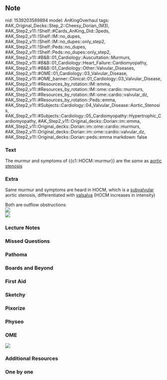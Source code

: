 ## Note
nid: 1539203589894
model: AnKingOverhaul
tags: #AK_Original_Decks::Step_2::Cheesy_Dorian_(M3), #AK_Step2_v11::!Shelf::#Cards_AnKing_Did::3peds, #AK_Step2_v11::!Shelf::IM::no_dupes, #AK_Step2_v11::!Shelf::IM::no_dupes::only_step2, #AK_Step2_v11::!Shelf::Peds::no_dupes, #AK_Step2_v11::!Shelf::Peds::no_dupes::only_step2, #AK_Step2_v11::#B&B::01_Cardiology::Auscultation::Murmurs, #AK_Step2_v11::#B&B::01_Cardiology::Heart_Failure::Cardiomyopathy, #AK_Step2_v11::#B&B::01_Cardiology::Other::Valvular_Diseases, #AK_Step2_v11::#OME::01_Cardiology::03_Valvular_Disease, #AK_Step2_v11::#OME_banner::Clinical::01_Cardiology::03_Valvular_Disease, #AK_Step2_v11::#Resources_by_rotation::IM::emma, #AK_Step2_v11::#Resources_by_rotation::IM::ome::cardio::murmurs, #AK_Step2_v11::#Resources_by_rotation::IM::ome::cardio::valvular_dz, #AK_Step2_v11::#Resources_by_rotation::Peds::emma, #AK_Step2_v11::#Subjects::Cardiology::04_Valvular_Disease::Aortic_Stenosis, #AK_Step2_v11::#Subjects::Cardiology::05_Cardiomyopathy::Hypertrophic_Cardiomyopathy, #AK_Step2_v11::Original_decks::Dorian::im::emma, #AK_Step2_v11::Original_decks::Dorian::im::ome::cardio::murmurs, #AK_Step2_v11::Original_decks::Dorian::im::ome::cardio::valvular_dz, #AK_Step2_v11::Original_decks::Dorian::peds::emma
markdown: false

### Text
The murmur and symptoms of {{c1::HOCM::murmur}} are the <i>same</i>
as <u>aortic stenosis</u>

### Extra
Same murmur and symptoms are heard in HOCM, which is a
<u>subvalvular</u> aortic stenosis, differentiated with
<u>valsalva</u> (HOCM increases in intensity)
<div>
  Both are outflow obstructions
</div>
<div><img src="paste-5063581758390273.jpg"></div>
<div><img src="paste-577874964774913.jpg"></div>

### Lecture Notes


### Missed Questions


### Pathoma


### Boards and Beyond


### First Aid


### Sketchy


### Pixorize


### Physeo


### OME
<div class="ome-widget">
  <a href=
  "https://onlinemeded.org/spa/cardiology/valvular-disease/acquire?ref=anki">
  <img src="_OME_AnkiFlashcards_Lesson_5.png"></a>
</div>

### Additional Resources


### One by one

